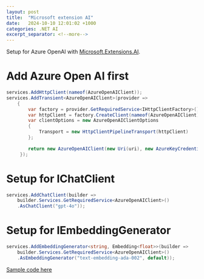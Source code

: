 ```yaml
---
layout: post
title:  "Microsoft extension AI"
date:   2024-10-10 12:01:02 +1000
categories: .NET AI
excerpt_separator: <!--more-->
---
```


Setup for Azure OpenAI with [Microsoft.Extensions.AI](https://devblogs.microsoft.com/dotnet/introducing-microsoft-extensions-ai-preview/).
 
# Add Azure Open AI first

```csharp
services.AddHttpClient(nameof(AzureOpenAIClient));
services.AddTransient<AzureOpenAIClient>(provider =>
    {
        var factory = provider.GetRequiredService<IHttpClientFactory>();
        var httpClient = factory.CreateClient(nameof(AzureOpenAIClient));
        var clientOptions = new AzureOpenAIClientOptions
        {
            Transport = new HttpClientPipelineTransport(httpClient)
        };
                 
        return new AzureOpenAIClient(new Uri(uri), new AzureKeyCredential(key), clientOptions);
     });
```

# Setup for IChatClient
```csharp
services.AddChatClient(builder =>
    builder.Services.GetRequiredService<AzureOpenAIClient>()
    .AsChatClient("gpt-4o"));
```

# Setup for IEmbeddingGenerator
```csharp
services.AddEmbeddingGenerator<string, Embedding<float>>(builder =>
    builder.Services.GetRequiredService<AzureOpenAIClient>()
    .AsEmbeddingGenerator("text-embedding-ada-002", default));
```

[Sample code here](https://github.com/StormHub/stormhub/tree/main/resources/2024-10-10/ConsoleApp)

<!--more-->
